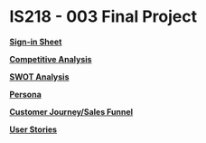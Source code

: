 # IS218 - 003 Final Project

**[Sign-in Sheet](SIGNIN.md)**

**[Competitive Analysis](Competitive_Analysis.md)**

**[SWOT Analysis](SWOT_Analysis.md)**

**[Persona](Persona.md)**

**[Customer Journey/Sales Funnel](Customer_Journey.md)**

**[User Stories](User_Stories.md)**



